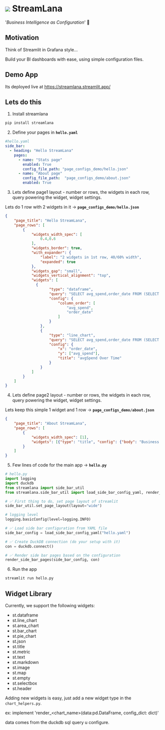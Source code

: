 # <img src="readmeLogo.png"/> StreamLana

'*Business Intelligence as Configuration*' 🚀

## Motivation
Think of Streamlit in Grafana style...

Build your BI dashboards with ease, using simple configuration files.

## Demo App

Its deployed live at https://streamlana.streamlit.app/

## Lets do this

1. Install streamlana
```bash
pip install streamlana
```

2. Define your pages in **`hello.yaml`**
```yaml
#hello.yaml
side_bar:
  - heading: "Hello StreamLana"
    pages:
      - name: "Stats page"
        enabled: True
        config_file_path: "page_configs_demo/hello.json"
      - name: "About page"
        config_file_path:  "page_configs_demo/about.json"
        enabled: True
```
3. Lets define page1 layout - number or rows, the widgets in each row, query powering the widget, widget settings.

Lets do 1 row with 2 widgets in it -> **`page_configs_demo/hello.json`**
```json
{
    "page_title": "Hello StreamLana",
    "page_rows": [
        {
            "widgets_width_spec": [
                0.4,0.6
            ],
            "widgets_border": true,
            "with_expander": {
                "label": "2 widgets in 1st row, 40/60% width",
                "expanded": true
            },
            "widgets_gap": "small",
            "widgets_vertical_alignment": "top",
            "widgets": [
              {
                    "type": "dataframe",
                    "query": "SELECT avg_spend,order_date FROM (SELECT order_date, RANDOM() * 1000 AS avg_spend FROM generate_series(CURRENT_DATE - INTERVAL 30 DAY, CURRENT_DATE, INTERVAL 1 DAY) AS t(order_date)) as sub",
                    "config": {
                        "column_order": [
                            "avg_spend",
                            "order_date"
                        ]
                    }
                },
                {
                    "type": "line_chart",
                    "query": "SELECT avg_spend,order_date FROM (SELECT order_date, RANDOM() * 1000 AS avg_spend FROM generate_series(CURRENT_DATE - INTERVAL 30 DAY, CURRENT_DATE, INTERVAL 1 DAY) AS t(order_date)) as sub",
                    "config": {
                        "x": "order_date",
                        "y": ["avg_spend"],
                        "title": "avgSpend Over Time"
                    }
                }
            ]
        }
    ]
}
```

4. Lets define page2 layout - number or rows, the widgets in each row, query powering the widget, widget settings.

Lets keep this simple 1 widget and 1 row -> **`page_configs_demo/about.json`** 
```json
{
    "page_title": "About StreamLana",
    "page_rows": [
        {
            "widgets_width_spec": [1],
            "widgets": [{"type": "title", "config": {"body": "Business Intelligence as Configuration"}}]
        }
    ]
}
```
5. Few lines of code for the main app ->  **`hello.py`**
```python
# hello.py
import logging
import duckdb
from streamlana import side_bar_util
from streamlana.side_bar_util import load_side_bar_config_yaml, render_side_bar_pages

# ✅ First thing to do, set page layout of streamlit
side_bar_util.set_page_layout(layout="wide")

# logging level
logging.basicConfig(level=logging.INFO)

# ✅ Load side bar configuration from YAML file
side_bar_config = load_side_bar_config_yaml("hello.yaml")

# ✅ Create DuckDB connection (do your setup with it)
con = duckdb.connect()

# ✅ Render side bar pages based on the configuration
render_side_bar_pages(side_bar_config, con)


```

6. Run the app
```bash
streamlit run hello.py
```

## Widget Library

Currently, we support the following widgets:
- st.dataframe
- st.line_chart
- st.area_chart
- st.bar_chart
- st.pie_chart
- st.json
- st.title
- st.metric
- st.text
- st.markdown
- st.image
- st.map
- st.empty
- st.selectbox
- st.header

Adding new widgets is easy, just add a new widget type in the `chart_helpers.py`.

ex: implement 'render_<chart_name>(data:pd.DataFrame, config_dict: dict)'

data comes from the duckdb sql query u configure.

